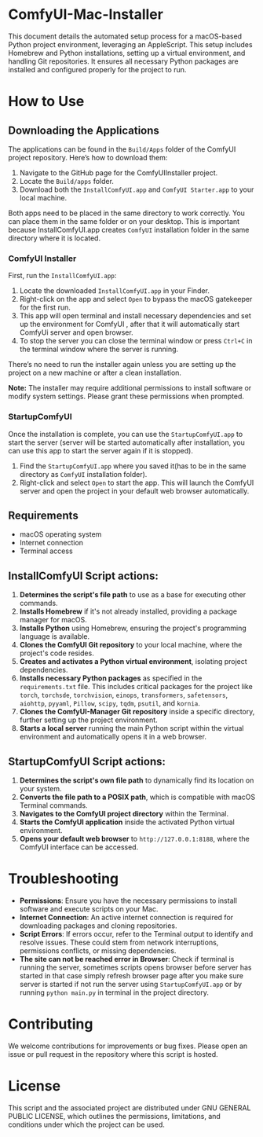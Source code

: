# ComfyUI-Mac-Installer

This document details the automated setup process for a macOS-based Python project environment, leveraging an AppleScript. This setup includes Homebrew and Python installations, setting up a virtual environment, and handling Git repositories. It ensures all necessary Python packages are installed and configured properly for the project to run.

# How to Use



## Downloading the Applications

The applications can be found in the `Build/Apps` folder of the ComfyUI project repository. Here’s how to download them:

1. Navigate to the GitHub page for the ComfyUIInstaller project.
2. Locate the `Build/apps` folder.
3. Download both the `InstallComfyUI.app` and `ComfyUI Starter.app` to your local machine.
   
Both apps need to be placed in the same directory to work correctly. You can place them in the same folder or on your desktop.  This  is important because InstallComfyUI.app creates `ComfyUI` installation folder  in the same directory where it is located.

### ComfyUI Installer

First, run the `InstallComfyUI.app`:

1. Locate the downloaded `InstallComfyUI.app` in your Finder.
2. Right-click on the app and select `Open` to bypass the macOS gatekeeper for the first run. 
3. This app will open terminal and  install necessary dependencies and set up the environment for ComfyUI , after that it will automatically start ComfyUi server and  open browser.
4. To  stop the server you can close the terminal window or press `Ctrl+C` in the terminal window where the server is running.

There’s no need to run the installer again unless you are setting up the project on a new machine or after a clean installation.

**Note:** The installer may require additional permissions to install software or modify system settings. Please grant these permissions when prompted.

### StartupComfyUI

Once the installation is complete, you can use the `StartupComfyUI.app` to start the server (server will be started automatically after installation, you can use this app to start the server again if it is stopped).

1. Find the `StartupComfyUI.app` where you saved it(has to be in the same directory as `ComfyUI` installation folder).
2. Right-click and select `Open` to start the app. This will launch the ComfyUI server and open the project in your default web browser automatically.

## Requirements

- macOS operating system
- Internet connection
- Terminal access

## InstallComfyUI Script actions:

1. **Determines the script's file path** to use as a base for executing other commands.
2. **Installs Homebrew** if it's not already installed, providing a package manager for macOS.
3. **Installs Python** using Homebrew, ensuring the project's programming language is available.
4. **Clones the ComfyUI Git repository** to your local machine, where the project's code resides.
5. **Creates and activates a Python virtual environment**, isolating project dependencies.
6. **Installs necessary Python packages** as specified in the `requirements.txt` file. This includes critical packages for the project like `torch`, `torchsde`, `torchvision`, `einops`, `transformers`, `safetensors`, `aiohttp`, `pyyaml`, `Pillow`, `scipy`, `tqdm`, `psutil`, and `kornia`.
7. **Clones the ComfyUI-Manager Git repository** inside a specific directory, further setting up the project environment.
8. **Starts a local server** running the main Python script within the virtual environment and automatically opens it in a web browser.

## StartupComfyUI Script actions:

1. **Determines the script's own file path** to dynamically find its location on your system.
2. **Converts the file path to a POSIX path**, which is compatible with macOS Terminal commands.
3. **Navigates to the ComfyUI project directory** within the Terminal.
4. **Starts the ComfyUI application** inside the activated Python virtual environment.
5. **Opens your default web browser** to `http://127.0.0.1:8188`, where the ComfyUI interface can be accessed.

 



# Troubleshooting

- **Permissions**: Ensure you have the necessary permissions to install software and execute scripts on your Mac.
- **Internet Connection**: An active internet connection is required for downloading packages and cloning repositories.
- **Script Errors**: If errors occur, refer to the Terminal output to identify and resolve issues. These could stem from network interruptions, permissions conflicts, or missing dependencies.
- **The site can not be reached error in Browser**: Check if terminal is running the server, sometimes scripts  opens browser  before  server has started  in that case simply refresh browser page  after you make sure server is started  if not run the server using `StartupComfyUI.app` or by running `python main.py` in terminal in the project directory.

# Contributing

We welcome contributions for improvements or bug fixes. Please open an issue or pull request in the repository where this script is hosted.

# License

This script and the associated project are distributed under GNU GENERAL PUBLIC LICENSE, which outlines the permissions, limitations, and conditions under which the project can be used.
